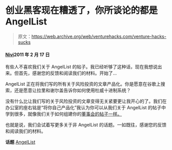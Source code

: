 # 创业黑客现在糟透了，你所谈论的都是 AngelList

> 原文：<https://web.archive.org/web/venturehacks.com/venture-hacks-sucks>

#### [Nivi](/web/20220928224644/https://venturehacks.com/about)2011 年 2 月 17 日

有些人不喜欢我们关于 AngelList 的帖子。我已经听够了这种话，现在我想说出来。但首先，感谢您的反馈和阅读我们的材料。开始了…

AngelList 正在将我们写的所有关于风险投资的文章产品化。你是愿意在谷歌上搜索，还是愿意让拉里和谢尔盖告诉你如何使用杜威十进制系统？

没有什么比让我们写的关于风险投资的文章变得无关紧要更让我开心的了。我们在办公室的座右铭是“将你自己产品化”我认为你可以从我们关于 AngelList 的帖子中学到很多，就像我们关于如何组建你的[董事会的帖子一样。](https://web.archive.org/web/20220928224644/http://venturehacks.com/topics/board-of-directors)

也就是说，我们会试着写更多关于非 AngelList 的话题。一如既往，感谢您的反馈和阅读我们的材料。

**话题** [AngelList](https://web.archive.org/web/20220928224644/https://venturehacks.com/topics/angellist)